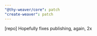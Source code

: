 ```yaml
---
"@thy-weaver/core": patch
"create-weaver": patch
---
```


[repo] Hopefully fixes publishing, again, 2x
